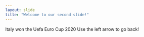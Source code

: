 ```yaml
---
layout: slide
title: "Welcome to our second slide!"
---
```

Italy won the Uefa Euro Cup 2020
Use the left arrow to go back!
